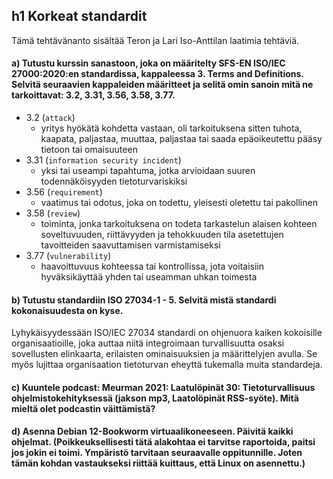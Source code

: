 ## h1 Korkeat standardit
Tämä tehtävänanto sisältää Teron ja Lari Iso-Anttilan laatimia tehtäviä.

#### a) Tutustu kurssin sanastoon, joka on määritelty SFS-EN ISO/IEC 27000:2020:en standardissa, kappaleessa 3. Terms and Definitions. Selvitä seuraavien kappaleiden määritteet ja selitä omin sanoin mitä ne tarkoittavat: 3.2, 3.31, 3.56, 3.58, 3.77.

- 3.2 (`attack`)
  - yritys hyökätä kohdetta vastaan, oli tarkoituksena sitten tuhota, kaapata, paljastaa, muuttaa, paljastaa tai saada epäoikeutettu pääsy tietoon tai omaisuuteen
- 3.31 (`information security incident`)
  - yksi tai useampi tapahtuma, jotka arvioidaan suuren todennäköisyyden tietoturvariskiksi
- 3.56 (`requirement`)
  - vaatimus tai odotus, joka on todettu, yleisesti oletettu tai pakollinen
- 3.58 (`review`)
  - toiminta, jonka tarkoituksena on todeta tarkastelun alaisen kohteen soveltuvuuden, riittävyyden ja tehokkuuden tila asetettujen tavoitteiden saavuttamisen varmistamiseksi
- 3.77 (`vulnerability`)
  - haavoittuvuus kohteessa tai kontrollissa, jota voitaisiin hyväksikäyttää yhden tai useamman uhkan toimesta


#### b) Tutustu standardiin ISO 27034-1 - 5. Selvitä mistä standardi kokonaisuudesta on kyse.

Lyhykäisyydessään ISO/IEC 27034 standardi on ohjenuora kaiken kokoisille organisaatioille, joka auttaa niitä integroimaan turvallisuutta osaksi sovellusten elinkaarta, erilaisten ominaisuuksien ja määrittelyjen avulla. Se myös lujittaa organisaation tietoturvan eheyttä tukemalla muita standardeja.


#### c) Kuuntele podcast: Meurman 2021: Laatulöpinät 30: Tietoturvallisuus ohjelmistokehityksessä (jakson mp3, Laatolöpinät RSS-syöte). Mitä mieltä olet podcastin väittämistä?



#### d) Asenna Debian 12-Bookworm virtuaalikoneeseen. Päivitä kaikki ohjelmat. (Poikkeuksellisesti tätä alakohtaa ei tarvitse raportoida, paitsi jos jokin ei toimi. Ympäristö tarvitaan seuraavalle oppitunnille. Joten tämän kohdan vastaukseksi riittää kuittaus, että Linux on asennettu.)



